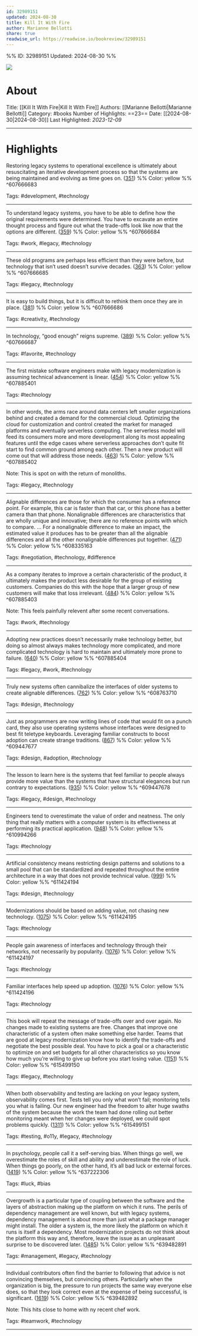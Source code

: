 ```yaml
---
id: 32989151
updated: 2024-08-30
title: Kill It With Fire
author: Marianne Bellotti
share: true
readwise_url: https://readwise.io/bookreview/32989151
---
```


%%
ID: 32989151
Updated: 2024-08-30
%%

![]( https://m.media-amazon.com/images/I/71cQ9ovUBhL._SY500.jpg)

# About
Title: [[Kill It With Fire|Kill It With Fire]]
Authors: [[Marianne Bellotti|Marianne Bellotti]]
Category: #books
Number of Highlights: ==23==
Date: [[2024-08-30|2024-08-30]]
Last Highlighted: *2023-12-09*

---

# Highlights

Restoring legacy systems to operational excellence is ultimately about resuscitating an iterative development process so that the systems are being maintained and evolving as time goes on. ([351](https://readwise.io/to_kindle?action=open&asin=B08CTFY4JP&location=351)) %% Color: yellow %% ^607666683

Tags: #development, #technology

---
To understand legacy systems, you have to be able to define how the original requirements were determined. You have to excavate an entire thought process and figure out what the trade-offs look like now that the options are different. ([359](https://readwise.io/to_kindle?action=open&asin=B08CTFY4JP&location=359)) %% Color: yellow %% ^607666684

Tags: #work, #legacy, #technology

---
These old programs are perhaps less efficient than they were before, but technology that isn’t used doesn’t survive decades. ([363](https://readwise.io/to_kindle?action=open&asin=B08CTFY4JP&location=363)) %% Color: yellow %% ^607666685

Tags: #legacy, #technology

---
It is easy to build things, but it is difficult to rethink them once they are in place. ([381](https://readwise.io/to_kindle?action=open&asin=B08CTFY4JP&location=381)) %% Color: yellow %% ^607666686

Tags: #creativity, #technology

---
In technology, “good enough” reigns supreme. ([389](https://readwise.io/to_kindle?action=open&asin=B08CTFY4JP&location=389)) %% Color: yellow %% ^607666687

Tags: #favorite, #technology

---
The first mistake software engineers make with legacy modernization is assuming technical advancement is linear. ([454](https://readwise.io/to_kindle?action=open&asin=B08CTFY4JP&location=454)) %% Color: yellow %% ^607885401

Tags: #technology

---
In other words, the arms race around data centers left smaller organizations behind and created a demand for the commercial cloud. Optimizing the cloud for customization and control created the market for managed platforms and eventually serverless computing. The serverless model will feed its consumers more and more development along its most appealing features until the edge cases where serverless approaches don’t quite fit start to find common ground among each other. Then a new product will come out that will address those needs. ([463](https://readwise.io/to_kindle?action=open&asin=B08CTFY4JP&location=463)) %% Color: yellow %% ^607885402

Note: This is spot on with the return of monoliths.

Tags: #legacy, #technology

---
Alignable differences are those for which the consumer has a reference point. For example, this car is faster than that car, or this phone has a better camera than that phone. Nonalignable differences are characteristics that are wholly unique and innovative; there are no reference points with which to compare. ... For a nonalignable difference to make an impact, the estimated value it produces has to be greater than all the alignable differences and all the other nonalignable differences put together. ([471](https://readwise.io/to_kindle?action=open&asin=B08CTFY4JP&location=471)) %% Color: yellow %% ^608335163

Tags: #negotiation, #technology, #difference

---
As a company iterates to improve a certain characteristic of the product, it ultimately makes the product less desirable for the group of existing customers. Companies do this with the hope that a larger group of new customers will make that loss irrelevant. ([484](https://readwise.io/to_kindle?action=open&asin=B08CTFY4JP&location=484)) %% Color: yellow %% ^607885403

Note: This feels painfully relevent after some recent conversations.

Tags: #work, #technology

---
Adopting new practices doesn’t necessarily make technology better, but doing so almost always makes technology more complicated, and more complicated technology is hard to maintain and ultimately more prone to failure. ([640](https://readwise.io/to_kindle?action=open&asin=B08CTFY4JP&location=640)) %% Color: yellow %% ^607885404

Tags: #legacy, #work, #technology

---
Truly new systems often cannibalize the interfaces of older systems to create alignable differences. ([762](https://readwise.io/to_kindle?action=open&asin=B08CTFY4JP&location=762)) %% Color: yellow %% ^608763710

Tags: #design, #technology

---
Just as programmers are now writing lines of code that would fit on a punch card, they also use operating systems whose interfaces were designed to best fit teletype keyboards. Leveraging familiar constructs to boost adoption can create strange traditions. ([867](https://readwise.io/to_kindle?action=open&asin=B08CTFY4JP&location=867)) %% Color: yellow %% ^609447677

Tags: #design, #adoption, #technology

---
The lesson to learn here is the systems that feel familiar to people always provide more value than the systems that have structural elegances but run contrary to expectations. ([935](https://readwise.io/to_kindle?action=open&asin=B08CTFY4JP&location=935)) %% Color: yellow %% ^609447678

Tags: #legacy, #design, #technology

---
Engineers tend to overestimate the value of order and neatness. The only thing that really matters with a computer system is its effectiveness at performing its practical application. ([948](https://readwise.io/to_kindle?action=open&asin=B08CTFY4JP&location=948)) %% Color: yellow %% ^610994266

Tags: #technology

---
Artificial consistency means restricting design patterns and solutions to a small pool that can be standardized and repeated throughout the entire architecture in a way that does not provide technical value. ([999](https://readwise.io/to_kindle?action=open&asin=B08CTFY4JP&location=999)) %% Color: yellow %% ^611424194

Tags: #design, #technology

---
Modernizations should be based on adding value, not chasing new technology. ([1075](https://readwise.io/to_kindle?action=open&asin=B08CTFY4JP&location=1075)) %% Color: yellow %% ^611424195

Tags: #technology

---
People gain awareness of interfaces and technology through their networks, not necessarily by popularity. ([1076](https://readwise.io/to_kindle?action=open&asin=B08CTFY4JP&location=1076)) %% Color: yellow %% ^611424197

Tags: #technology

---
Familiar interfaces help speed up adoption. ([1076](https://readwise.io/to_kindle?action=open&asin=B08CTFY4JP&location=1076)) %% Color: yellow %% ^611424196

Tags: #technology

---
This book will repeat the message of trade-offs over and over again. No changes made to existing systems are free. Changes that improve one characteristic of a system often make something else harder. Teams that are good at legacy modernization know how to identify the trade-offs and negotiate the best possible deal. You have to pick a goal or a characteristic to optimize on and set budgets for all other characteristics so you know how much you’re willing to give up before you start losing value. ([1151](https://readwise.io/to_kindle?action=open&asin=B08CTFY4JP&location=1151)) %% Color: yellow %% ^615499150

Tags: #legacy, #technology

---
When both observability and testing are lacking on your legacy system, observability comes first. Tests tell you only what won’t fail; monitoring tells you what is failing. Our new engineer had the freedom to alter huge swaths of the system because the work the team had done rolling out better monitoring meant when her changes were deployed, we could spot problems quickly. ([1311](https://readwise.io/to_kindle?action=open&asin=B08CTFY4JP&location=1311)) %% Color: yellow %% ^615499151

Tags: #testing, #o11y, #legacy, #technology

---
In psychology, people call it a self-serving bias. When things go well, we overestimate the roles of skill and ability and underestimate the role of luck. When things go poorly, on the other hand, it’s all bad luck or external forces. ([1419](https://readwise.io/to_kindle?action=open&asin=B08CTFY4JP&location=1419)) %% Color: yellow %% ^637222306

Tags: #luck, #bias

---
Overgrowth is a particular type of coupling between the software and the layers of abstraction making up the platform on which it runs. The perils of dependency management are well known, but with legacy systems, dependency management is about more than just what a package manager might install. The older a system is, the more likely the platform on which it runs is itself a dependency. Most modernization projects do not think about the platform this way and, therefore, leave the issue as an unpleasant surprise to be discovered later. ([1485](https://readwise.io/to_kindle?action=open&asin=B08CTFY4JP&location=1485)) %% Color: yellow %% ^639482891

Tags: #management, #legacy, #technology

---
Individual contributors often find the barrier to following that advice is not convincing themselves, but convincing others. Particularly when the organization is big, the pressure to run projects the same way everyone else does, so that they look correct even at the expense of being successful, is significant. ([1619](https://readwise.io/to_kindle?action=open&asin=B08CTFY4JP&location=1619)) %% Color: yellow %% ^639482892

Note: This hits close to home with ny recent chef work.

Tags: #teamwork, #technology

---
